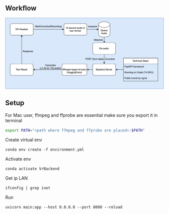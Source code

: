 ## Workflow
![Workflow](https://raw.githubusercontent.com/izahai/VR-Backend/refs/heads/main/workflow.png)

## Setup

For Mac user, ffmpeg and ffprobe are essential make sure you export it in terminal
```bash
export PATH="<path where ffmpeg and ffprobe are placed>:$PATH"
```

Create virtual env
```
conda env create -f environment.yml
```

Activate env
```
conda activate VrBackend
```

Get ip LAN
```
ifconfig | grep inet
```

Run
```
uvicorn main:app --host 0.0.0.0 --port 8000 --reload
```